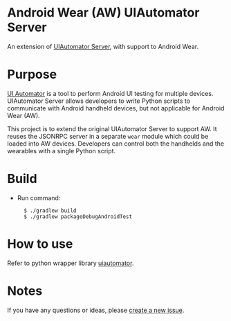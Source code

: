 # Android Wear (AW) UIAutomator Server

An extension of [UIAutomator Server](https://github.com/xiaocong/android-uiautomator-server),
with support to Android Wear.

# Purpose

[UI Automator](https://developer.android.com/training/testing/ui-testing/uiautomator-testing.html) is a
tool to perform Android UI testing for multiple devices. UIAutomator Server allows
developers to write Python scripts to communicate with Android handheld devices, but not applicable for
Android Wear (AW). 

This project is to extend the original UIAutomator Server to support AW. It reuses the JSONRPC
server in a separate `wear` module which could be loaded into AW devices. Developers
can control both the handhelds and the wearables with a single Python script.

# Build

- Run command:

        $ ./gradlew build
        $ ./gradlew packageDebugAndroidTest

# How to use

Refer to python wrapper library [uiautomator](https://github.com/xiaocong/uiautomator).

# Notes

If you have any questions or ideas, please [create a new issue](https://github.com/presto-osu/aw-uiautomator-server/issues/new).
